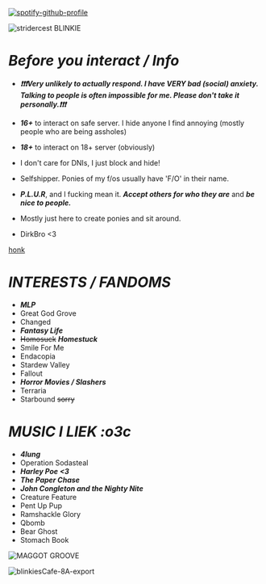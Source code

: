 [![spotify-github-profile](https://spotify-github-profile.kittinanx.com/api/view?uid=31qj6vpecq74hhdjiwzxlts7ma7q&cover_image=true&theme=default&show_offline=false&background_color=121212&interchange=false&bar_color=440a7f&bar_color_cover=false)](https://github.com/kittinan/spotify-github-profile)

![stridercest BLINKIE](https://github.com/user-attachments/assets/a930ddb8-47f4-499b-8f98-a99b96ca3f66)


# ***Before you interact / Info***

-  ***❗❗❗Very unlikely to actually respond. I have VERY bad (social) anxiety. Talking to people is often impossible for me. Please don't take it personally.❗❗❗***
  
-  ***16+*** to interact on safe server. I hide anyone I find annoying (mostly people who are being assholes)
- ***18+*** to interact on 18+ server (obviously)
-  I don't care for DNIs, I just block and hide!
- Selfshipper. Ponies of my f/os usually have 'F/O' in their name.
- ***P.L.U.R***, and I fucking mean it. ***Accept others for who they are*** and ***be nice to people.*** 
-  Mostly just here to create ponies and sit around.
-  DirkBro <3
  
[honk](https://www.youtube.com/watch?v=boAxkYmO30c)


# ***INTERESTS / FANDOMS***
- ***MLP***
- Great God Grove
- Changed
- ***Fantasy Life***
- ~~Homosuck~~ ***Homestuck***
- Smile For Me
- Endacopia
- Stardew Valley
- Fallout
- ***Horror Movies / Slashers***
- Terraria
- Starbound ~~sorry~~

# ***MUSIC I LIEK :o3c***
- ***4lung***
- Operation Sodasteal
- ***Harley Poe <3***
- ***The Paper Chase***
- ***John Congleton and the Nighty Nite***
- Creature Feature
- Pent Up Pup
- Ramshackle Glory
- Qbomb
- Bear Ghost
- Stomach Book
  
![MAGGOT GROOVE](https://github.com/user-attachments/assets/4c18ea2f-c801-495e-88e3-51b1f3f1c12d)

![blinkiesCafe-8A-export](https://github.com/user-attachments/assets/aef25014-7b64-43b5-8391-885b01a12079)

